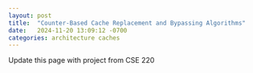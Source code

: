 ```yaml
---
layout: post
title:  "Counter-Based Cache Replacement and Bypassing Algorithms"
date:   2024-11-20 13:09:12 -0700
categories: architecture caches
---
```


Update this page with project from CSE 220